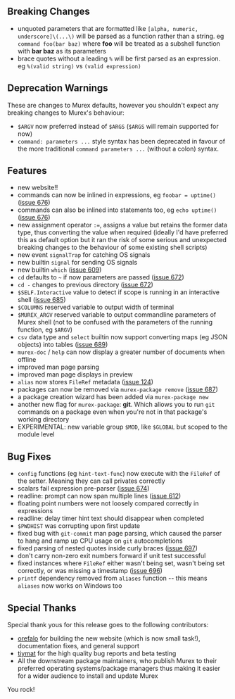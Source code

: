 ## Breaking Changes

* unquoted parameters that are formatted like `[alpha, numeric, underscore]\(...\)` will be parsed as a function rather than a string. eg `command foo(bar baz)` where **foo** will be treated as a subshell function with **bar baz** as its parameters
* brace quotes without a leading `%` will be first parsed as an expression. eg `%(valid string)` vs `(valid expression)`

## Deprecation Warnings

These are changes to Murex defaults, however you shouldn't expect any breaking changes to Murex's behaviour:

* `$ARGV` now preferred instead of `$ARGS` (`$ARGS` will remain supported for now)
* `command: parameters ...` style syntax has been deprecated in favour of the more traditional `command parameters ...` (without a colon) syntax. 

## Features

* new website!!
* commands can now be inlined in expressions, eg `foobar = uptime()` ([issue 676](https://github.com/lmorg/murex/issues/676))
* commands can also be inlined into statements too, eg `echo uptime()` ([issue 676](https://github.com/lmorg/murex/issues/676))
* new assignment operator `:=`, assigns a value but retains the former data type, thus converting the value when required (ideally I'd have preferred this as default option but it ran the risk of some serious and unexpected breaking changes to the behaviour of some existing shell scripts)
* new event `signalTrap` for catching OS signals
* new builtin `signal` for sending OS signals
* new builtin `which` ([issue 609](https://github.com/lmorg/murex/issues/609))
* `cd` defaults to `~` if now parameters are passed ([issue 672](https://github.com/lmorg/murex/issues/672))
* `cd -` changes to previous directory ([issue 672](https://github.com/lmorg/murex/issues/672))
* `$SELF.Interactive` value to detect if scope is running in an interactive shell ([issue 685](https://github.com/lmorg/murex/issues/685))
* `$COLUMNS` reserved variable to output width of terminal
* `$MUREX_ARGV` reserved variable to output commandline parameters of Murex shell (not to be confused with the parameters of the running function, eg `$ARGV`)
* `csv` data type and `select` builtin now support converting maps (eg JSON objects) into tables ([issue 689](https://github.com/lmorg/murex/issues/689))
* `murex-doc` / `help` can now display a greater number of documents when offline
* improved man page parsing
* improved man page displays in preview
* `alias` now stores `FileRef` metadata ([issue 124](https://github.com/lmorg/murex/issues/124))
* packages can now be removed via `murex-package remove` ([issue 687](https://github.com/lmorg/murex/issues/687))
* a package creation wizard has been added via `murex-package new`
* another new flag for `murex-package`: **git**. Which allows you to run `git` commands on a package even when you're not in that package's working directory
* EXPERIMENTAL: new variable group `$MOD`, like `$GLOBAL` but scoped to the module level

## Bug Fixes

* `config` functions (eg `hint-text-func`) now execute with the `FileRef` of the setter. Meaning they can call privates correctly
* scalars fail expression pre-parser ([issue 674](https://github.com/lmorg/murex/issues/674))
* readline: prompt can now span multiple lines ([issue 612](https://github.com/lmorg/murex/issues/612))
* floating point numbers were not loosely compared correctly in expressions
* readline: delay timer hint text should disappear when completed
* `$PWDHIST` was corrupting upon first update
* fixed bug with `git-commit` man page parsing, which caused the parser to hang and ramp up CPU usage on `git` autocompletions
* fixed parsing of nested quotes inside curly braces ([issue 697](https://github.com/lmorg/murex/issues/697))
* don't carry non-zero exit numbers forward if unit test successful
* fixed instances where `FileRef` either wasn't being set, wasn't being set correctly, or was missing a timestamp ([issue 696](https://github.com/lmorg/murex/issues/696))
* `printf` dependency removed from `aliases` function -- this means `aliases` now works on Windows too

## Special Thanks

Special thank yous for this release goes to the following contributors:

* [orefalo](https://github.com/orefalo) for building the new website (which is now small task!), documentation fixes, and general support
* [tiymat](https://github.com/tiymat) for the high quality bug reports and beta testing
* All the downstream package maintainers, who publish Murex to their preferred operating systems/package managers thus making it easier for a wider audience to install and update Murex

You rock!